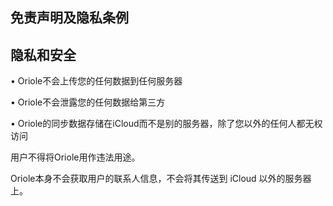 ## 免责声明及隐私条例

## 隐私和安全

• Oriole不会上传您的任何数据到任何服务器

• Oriole不会泄露您的任何数据给第三方

• Oriole的同步数据存储在iCloud而不是别的服务器，除了您以外的任何人都无权访问


用户不得将Oriole用作违法用途。

Oriole本身不会获取用户的联系人信息，不会将其传送到 iCloud 以外的服务器上。

